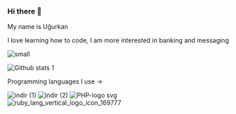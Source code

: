 ### Hi there 👋
My name is Uğurkan

I love learning how to code, I am more interested in banking and messaging 

![small](https://github.com/weddr/weddr/assets/85494297/1e044c39-6766-42cc-a34a-f6ea0e4af799)

![Github stats 1](https://github-readme-stats.vercel.app/api?username=weddr&show_icons=true&theme=gradient)




Programming languages I use -> 

![indir (1)](https://user-images.githubusercontent.com/85494297/235372697-e17ecd80-eb3e-4027-b49d-7bcb15e9c9db.png) ![indir (2)](https://user-images.githubusercontent.com/85494297/235372723-c1406602-9546-4de0-875b-61233610a273.png) ![PHP-logo svg](https://user-images.githubusercontent.com/85494297/235373265-61ca12b0-9807-4f78-8622-014a3b5d6795.png)
![ruby_lang_vertical_logo_icon_169777](https://github.com/weddr/weddr/assets/85494297/5c8f5513-3764-4b3a-a66a-9dba0efaf617)
